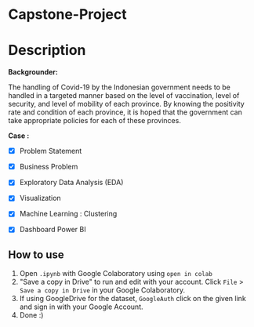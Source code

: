 # Capstone-Project

# Description

**Backgrounder:**

The handling of Covid-19 by the Indonesian government needs to be handled in a targeted manner based on the level of vaccination, level of security, 
and level of mobility of each province. By knowing the positivity rate and condition of each province, it is hoped that the government can take 
appropriate policies for each of these provinces.

**Case :**

- [x] Problem Statement
- [x] Business Problem
- [x] Exploratory Data Analysis (EDA)
- [x] Visualization
- [x] Machine Learning : Clustering
- [x] Dashboard Power BI


## How to use
1. Open `.ipynb` with Google Colaboratory using `open in colab`
2. "Save a copy in Drive" to run and edit with your account. Click `File` > `Save a copy in Drive` in your Google Colaboratory.
3. If using GoogleDrive for the dataset, `GoogleAuth` click on the given link and sign in with your Google Account.
4. Done :)

